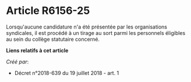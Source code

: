 # Article R6156-25

Lorsqu'aucune candidature n'a été présentée par les organisations syndicales, il est procédé à un tirage au sort parmi les
personnels éligibles au sein du collège statutaire concerné.

**Liens relatifs à cet article**

_Créé par_:

  - Décret n°2018-639 du 19 juillet 2018 - art. 1
